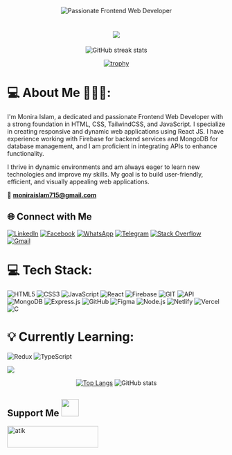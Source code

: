 <div align="center">
  
![Passionate Frontend Web Developer](https://i.ibb.co/StCyDC2/Teal-Green-Cyber-Neon-Gaming-Livestream-Facebook-Cover.png)

<h1 align="center">
    <img src="https://readme-typing-svg.herokuapp.com/?font=Righteous&size=35&center=true&vCenter=true&width=1000&height=70&duration=4000&lines=Hi+There!+👋;+I'm+Monira+Islam!;+A+Passionate+Frontend+Web+Developer+from+🇧🇩" />
</h1>

![GitHub streak stats](https://streak-stats.demolab.com/?user=Idba1)  

[![trophy](https://github-profile-trophy.vercel.app/?username=Idba1)](https://github.com/ryo-ma/github-profile-trophy)

</div>

# 💻 About Me 💁🏻‍♀️:
I'm Monira Islam, a dedicated and passionate Frontend Web Developer with a strong foundation in HTML, CSS, TailwindCSS, and JavaScript. I specialize in creating responsive and dynamic web applications using React JS. I have experience working with Firebase for backend services and MongoDB for database management, and I am proficient in integrating APIs to enhance functionality. 

I thrive in dynamic environments and am always eager to learn new technologies and improve my skills. My goal is to build user-friendly, efficient, and visually appealing web applications.

💬  **moniraislam715@gmail.com**  
## 🌐 Connect with Me

[![LinkedIn](https://img.shields.io/badge/LinkedIn-%230077B5.svg?logo=linkedin&logoColor=white)](https://www.linkedin.com/in/monira-islam1/)
[![Facebook](https://img.shields.io/badge/Facebook-%231877F2.svg?logo=Facebook&logoColor=white)](https://www.facebook.com/profile.php?id=100091536126623)
[![WhatsApp](https://img.shields.io/badge/WhatsApp-25D366?style=flat-square&logo=whatsapp&logoColor=white)](https://wa.me/+8801618360986)
[![Telegram](https://img.shields.io/badge/Telegram-2CA5E0?style=flat-square&logo=telegram&logoColor=white)](https://t.me/monira_islam_1)
[![Stack Overflow](https://img.shields.io/badge/Stack%20Overflow-FE7A16?style=flat-square&logo=stack-overflow&logoColor=white)](https://stackoverflow.com/users/26844642/monira-islam?tab=profile)
[![Gmail](https://img.shields.io/badge/Gmail-D14836?style=flat-square&logo=gmail&logoColor=white)](mailto:moniraislamself@gmail.com)
# 💻 Tech Stack:
![HTML5](https://img.shields.io/badge/html5-%23E34F26.svg?style=for-the-badge&logo=html5&logoColor=white) ![CSS3](https://img.shields.io/badge/css3-%231572B6.svg?style=for-the-badge&logo=css3&logoColor=white) ![JavaScript](https://img.shields.io/badge/javascript-%23323330.svg?style=for-the-badge&logo=javascript&logoColor=%23F7DF1E) ![React](https://img.shields.io/badge/react-%2320232a.svg?style=for-the-badge&logo=react&logoColor=%2361DAFB) ![Firebase](https://img.shields.io/badge/Firebase-039BE5?style=for-the-badge&logo=Firebase&logoColor=white) ![GIT](https://img.shields.io/badge/Git-fc6d26?style=for-the-badge&logo=git&logoColor=white) ![API](https://img.shields.io/badge/API-005b96?style=for-the-badge&logo=api&logoColor=white) ![MongoDB](https://img.shields.io/badge/MongoDB-47A248?style=for-the-badge&logo=mongodb&logoColor=white) ![Express.js](https://img.shields.io/badge/Express.js-000000?style=for-the-badge&logo=express&logoColor=white) ![GitHub](https://img.shields.io/badge/GitHub-181717?style=for-the-badge&logo=github&logoColor=white) ![Figma](https://img.shields.io/badge/Figma-F24E1E?style=for-the-badge&logo=figma&logoColor=white) ![Node.js](https://img.shields.io/badge/Node.js-339933?style=for-the-badge&logo=nodedotjs&logoColor=white) ![Netlify](https://img.shields.io/badge/Netlify-00C7B7?style=for-the-badge&logo=netlify&logoColor=white) ![Vercel](https://img.shields.io/badge/Vercel-000000?style=for-the-badge&logo=vercel&logoColor=white) ![C](https://img.shields.io/badge/C-00599C?style=for-the-badge&logo=c&logoColor=white)



# 💡 Currently Learning:
![Redux](https://img.shields.io/badge/redux-%23593d88.svg?style=for-the-badge&logo=redux&logoColor=white) ![TypeScript](https://img.shields.io/badge/typescript-%23007ACC.svg?style=for-the-badge&logo=typescript&logoColor=white)


<!--![GitHub metrics](https://metrics.lecoq.io/Idba1)-->   
[![](https://visitcount.itsvg.in/api?id=Idba1&icon=0&color=0)](https://visitcount.itsvg.in)

<div align="center" justify="evenly">
  
  [![Top Langs](https://github-readme-stats.vercel.app/api/top-langs/?username=Idba1)](https://github.com/anuraghazra/github-readme-stats) ![GitHub stats](https://github-readme-stats.vercel.app/api?username=Idba1&show_icons=true)  
  
</div>


<h2>Support Me <img src = "https://media2.giphy.com/media/RJgjFf46V4KVa1l42A/giphy.gif?cid=ecf05e47a0n3gi1bfqntqmob8g9aid1oyj2wr3ds3mg700bl&rid=giphy.gif" width="40px" height="40px"></h2>  
<p><a href="https://www.buymeacoffee.com/moniraislap"> <img align="left" src="https://cdn.buymeacoffee.com/buttons/v2/default-yellow.png" height="50" width="210" alt="atik" /></a></p> 

